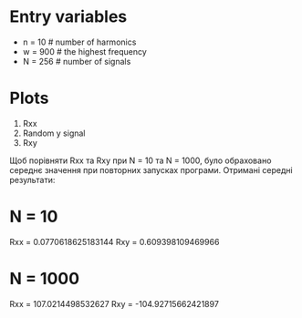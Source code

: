 # Entry variables
- n = 10   # number of harmonics
- w = 900  # the highest frequency
- N = 256  # number of signals

# Plots
1. Rxx
2. Random y signal
3. Rxy

Щоб порівняти Rxx та Rxy при N = 10 та N = 1000, було обраховано середнє значення при повторних запусках програми. Отримані середні результати:

# N = 10
Rxx = 0.0770618625183144
Rxy = 0.609398109469966

# N = 1000
Rxx = 107.0214498532627
Rxy = -104.92715662421897

